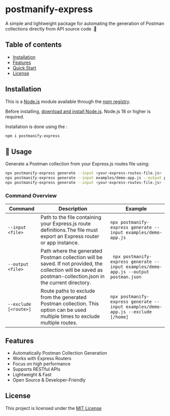 # postmanify-express

A simple and lightweight package for automating the generation of Postman collections directly from API source code .🚀

## Table of contents

- [Installation](#Installation)
- [Features](#Features)
- [Quick Start](#Quick-Start)
- [License](#license)

## Installation

This is a [Node.js](https://nodejs.org/en/) module available through the
[npm registry](https://www.npmjs.com/).

Before installing, [download and install Node.js](https://nodejs.org/en/download/).
Node.js 18 or higher is required.

Installation is done using the :

```bash
npm i postmanify-express
```

## 🚀 Usage

Generate a Postman collection from your Express.js routes file using:

```bash
npx postmanify-express generate --input <your-express-routes-file.js>
npx postmanify-express generate --input examples/demo-app.js --output postman.json
npx postmanify-express generate --input <your-express-routes-file.js> --exclude [<route>]

```

### Command Overview

| Command           | Description                          | Example                     |
|-------------------|--------------------------------------|-----------------------------|
| `--input <file>`  | Path to the file containing your Express.js route definitions.The file must export an Express router or app instance.| `npx postmanify-express generate --input examples/demo-app.js`
| `--output <file>`    |Path where the generated Postman collection will be saved. If not provided, the collection will be saved as postman-collection.json in the current directory.  | ` npx postmanify-express generate --input examples/demo-app.js --output postman.json`
| `--exclude [<route>] `     | Route paths to exclude from the generated Postman collection. This option can be used multiple times to exclude multiple routes.      | `npx postmanify-express generate --input examples/demo-app.js --exclude [/home]`                  |
## Features

- Automatically Postman Collection Generation
- Works with Express Routers
- Focus on high performance
- Supports RESTful APIs
- Lightweight & Fast
- Open Source & Developer-Friendly

## License

This project is licensed under the [MIT License](https://opensource.org/license/mit)
